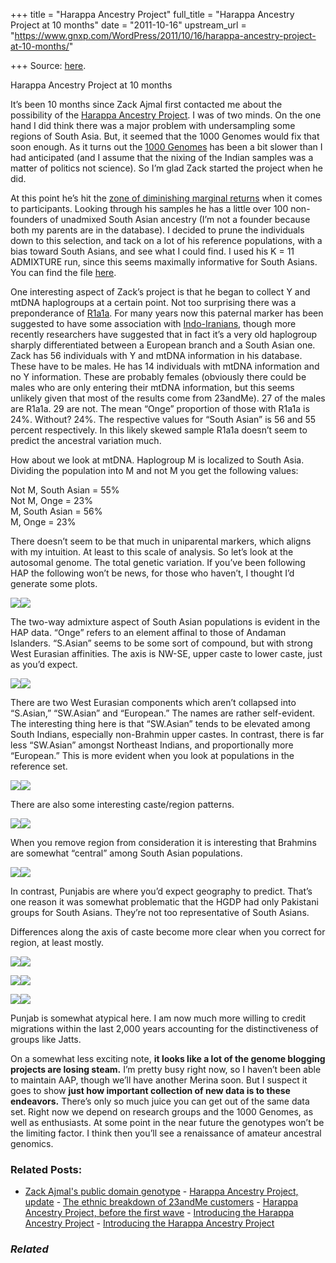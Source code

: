 +++
title = "Harappa Ancestry Project"
full_title = "Harappa Ancestry Project at 10 months"
date = "2011-10-16"
upstream_url = "https://www.gnxp.com/WordPress/2011/10/16/harappa-ancestry-project-at-10-months/"

+++
Source: [here](https://www.gnxp.com/WordPress/2011/10/16/harappa-ancestry-project-at-10-months/).

Harappa Ancestry Project at 10 months

It’s been 10 months since Zack Ajmal first contacted me about the possibility of the [Harappa Ancestry Project](http://www.harappadna.org/). I was of two minds. On the one hand I did think there was a major problem with undersampling some regions of South Asia. But, it seemed that the 1000 Genomes would fix that soon enough. As it turns out the [1000 Genomes](http://www.1000genomes.org/about) has been a bit slower than I had anticipated (and I assume that the nixing of the Indian samples was a matter of politics not science). So I’m glad Zack started the project when he did.

At this point he’s hit the [zone of diminishing marginal returns](http://www.harappadna.org/2011/10/participation-rate/) when it comes to participants. Looking through his samples he has a little over 100 non-founders of unadmixed South Asian ancestry (I’m not a founder because both my parents are in the database). I decided to prune the individuals down to this selection, and tack on a lot of his reference populations, with a bias toward South Asians, and see what I could find. I used his K = 11 ADMIXTURE run, since this seems maximally informative for South Asians. You can find the file [here](https://www.gnxp.com/wp/wp-content/uploads/2011/10/harappa1.csv).

  
One interesting aspect of Zack’s project is that he began to collect Y and mtDNA haplogroups at a certain point. Not too surprising there was a preponderance of [R1a1a](https://en.wikipedia.org/wiki/Haplogroup_R1a_(Y-DNA)). For many years now this paternal marker has been suggested to have some association with [Indo-Iranians](http://www.ncbi.nlm.nih.gov/pmc/articles/PMC56946/), though more recently researchers have suggested that in fact it’s a very old haplogroup sharply differentiated between a European branch and a South Asian one. Zack has 56 individuals with Y and mtDNA information in his database. These have to be males. He has 14 individuals with mtDNA information and no Y information. These are probably females (obviously there could be males who are only entering their mtDNA information, but this seems unlikely given that most of the results come from 23andMe). 27 of the males are R1a1a. 29 are not. The mean “Onge” proportion of those with R1a1a is 24%. Without? 24%. The respective values for “South Asian” is 56 and 55 percent respectively. In this likely skewed sample R1a1a doesn’t seem to predict the ancestral variation much.

How about we look at mtDNA. Haplogroup M is localized to South Asia. Dividing the population into M and not M you get the following values:

Not M, South Asian = 55%  
Not M, Onge = 23%  
M, South Asian = 56%  
M, Onge = 23%

There doesn’t seem to be that much in uniparental markers, which aligns with my intuition. At least to this scale of analysis. So let’s look at the autosomal genome. The total genetic variation. If you’ve been following HAP the following won’t be news, for those who haven’t, I thought I’d generate some plots.

[![](https://i0.wp.com/blogs.discovermagazine.com/gnxp/files/2011/10/harap2-e1318796099213.png?resize=600%2C600)![](https://i0.wp.com/blogs.discovermagazine.com/gnxp/files/2011/10/harap2-e1318796099213.png?resize=600%2C600)](https://i0.wp.com/blogs.discovermagazine.com/gnxp/files/2011/10/harap2.png)

The two-way admixture aspect of South Asian populations is evident in the HAP data. “Onge” refers to an element affinal to those of Andaman Islanders. “S.Asian” seems to be some sort of compound, but with strong West Eurasian affinities. The axis is NW-SE, upper caste to lower caste, just as you’d expect.

[![](https://i0.wp.com/blogs.discovermagazine.com/gnxp/files/2011/10/harap31-e1318796261973.png?resize=600%2C552)![](https://i0.wp.com/blogs.discovermagazine.com/gnxp/files/2011/10/harap31-e1318796261973.png?resize=600%2C552)](https://i0.wp.com/blogs.discovermagazine.com/gnxp/files/2011/10/harap31.png)

There are two West Eurasian components which aren’t collapsed into “S.Asian,” “SW.Asian” and “European.” The names are rather self-evident. The interesting thing here is that “SW.Asian” tends to be elevated among South Indians, especially non-Brahmin upper castes. In contrast, there is far less “SW.Asian” amongst Northeast Indians, and proportionally more “European.” This is more evident when you look at populations in the reference set.

[![](https://i0.wp.com/blogs.discovermagazine.com/gnxp/files/2011/10/harap4-e1318796423762.png?resize=600%2C543)![](https://i0.wp.com/blogs.discovermagazine.com/gnxp/files/2011/10/harap4-e1318796423762.png?resize=600%2C543)](https://i0.wp.com/blogs.discovermagazine.com/gnxp/files/2011/10/harap4.png)

There are also some interesting caste/region patterns.

[![](https://i0.wp.com/blogs.discovermagazine.com/gnxp/files/2011/10/harap5-e1318796495212.png?resize=600%2C600)![](https://i0.wp.com/blogs.discovermagazine.com/gnxp/files/2011/10/harap5-e1318796495212.png?resize=600%2C600)](https://i0.wp.com/blogs.discovermagazine.com/gnxp/files/2011/10/harap5.png)

When you remove region from consideration it is interesting that Brahmins are somewhat “central” among South Asian populations.

[![](https://i0.wp.com/blogs.discovermagazine.com/gnxp/files/2011/10/harap6-e1318796566983.png?resize=600%2C600)![](https://i0.wp.com/blogs.discovermagazine.com/gnxp/files/2011/10/harap6-e1318796566983.png?resize=600%2C600)](https://i0.wp.com/blogs.discovermagazine.com/gnxp/files/2011/10/harap6.png)

In contrast, Punjabis are where you’d expect geography to predict. That’s one reason it was somewhat problematic that the HGDP had only Pakistani groups for South Asians. They’re not too representative of South Asians.

Differences along the axis of caste become more clear when you correct for region, at least mostly.

[![](https://i0.wp.com/blogs.discovermagazine.com/gnxp/files/2011/10/harap7-e1318796659946.png?resize=600%2C600)![](https://i0.wp.com/blogs.discovermagazine.com/gnxp/files/2011/10/harap7-e1318796659946.png?resize=600%2C600)](https://i0.wp.com/blogs.discovermagazine.com/gnxp/files/2011/10/harap7.png)

[![](https://i0.wp.com/blogs.discovermagazine.com/gnxp/files/2011/10/harap8-e1318796722130.png?resize=600%2C600)![](https://i0.wp.com/blogs.discovermagazine.com/gnxp/files/2011/10/harap8-e1318796722130.png?resize=600%2C600)](https://i0.wp.com/blogs.discovermagazine.com/gnxp/files/2011/10/harap8.png)

[![](https://i0.wp.com/blogs.discovermagazine.com/gnxp/files/2011/10/harap9-e1318796756130.png?resize=600%2C600)![](https://i0.wp.com/blogs.discovermagazine.com/gnxp/files/2011/10/harap9-e1318796756130.png?resize=600%2C600)](https://i0.wp.com/blogs.discovermagazine.com/gnxp/files/2011/10/harap9.png)

Punjab is somewhat atypical here. I am now much more willing to credit migrations within the last 2,000 years accounting for the distinctiveness of groups like Jatts.

On a somewhat less exciting note, **it looks like a lot of the genome blogging projects are losing steam.** I’m pretty busy right now, so I haven’t been able to maintain AAP, though we’ll have another Merina soon. But I suspect it goes to show **just how important collection of new data is to these endeavors.** There’s only so much juice you can get out of the same data set. Right now we depend on research groups and the 1000 Genomes, as well as enthusiasts. At some point in the near future the genotypes won’t be the limiting factor. I think then you’ll see a renaissance of amateur ancestral genomics.

### Related Posts:

- [Zack Ajmal's public domain
  genotype](https://www.gnxp.com/WordPress/2011/07/26/zack-ajmals-public-domain-genotype/) - [Harappa Ancestry Project,
  update](https://www.gnxp.com/WordPress/2011/01/24/harappa-ancestry-project-update/) - [The ethnic breakdown of 23andMe
  customers](https://www.gnxp.com/WordPress/2011/06/13/the-ethnic-breakdown-of-23andme-customers/) - [Harappa Ancestry Project, before the first
  wave](https://www.gnxp.com/WordPress/2011/01/28/harappa-ancestry-project-before-the-first-wave/) - [Introducing the Harappa Ancestry
  Project](https://www.gnxp.com/WordPress/2011/01/17/introducing-the-harappa-ancestry-project/) - [Introducing the Harappa Ancestry
  Project](https://www.gnxp.com/WordPress/2011/01/18/introducing-the-harappa-ancestry-project/)

### *Related*

[](https://www.addtoany.com/add_to/facebook?linkurl=https%3A%2F%2Fwww.gnxp.com%2FWordPress%2F2011%2F10%2F16%2Fharappa-ancestry-project-at-10-months%2F&linkname=Harappa%20Ancestry%20Project%20at%2010%20months "Facebook")[](https://www.addtoany.com/add_to/twitter?linkurl=https%3A%2F%2Fwww.gnxp.com%2FWordPress%2F2011%2F10%2F16%2Fharappa-ancestry-project-at-10-months%2F&linkname=Harappa%20Ancestry%20Project%20at%2010%20months "Twitter")[](https://www.addtoany.com/add_to/email?linkurl=https%3A%2F%2Fwww.gnxp.com%2FWordPress%2F2011%2F10%2F16%2Fharappa-ancestry-project-at-10-months%2F&linkname=Harappa%20Ancestry%20Project%20at%2010%20months "Email")[](https://www.addtoany.com/share)
